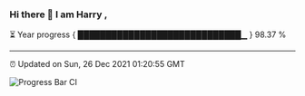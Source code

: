 ### Hi there 👋 I am Harry , 

⏳ Year progress { █████████████████████████████▁ } 98.37 %

---

⏰ Updated on Sun, 26 Dec 2021 01:20:55 GMT

![Progress Bar CI](https://github.com/duykhang68/duykhang68/workflows/Progress%20Bar%20CI/badge.svg)
